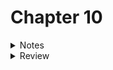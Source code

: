 # Chapter 10

<details>
<summary>Notes</summary>

# Notes

# Counting
## Couting like Human
- we have 10 fingers, we count and do match using base ten numbering system
- base ten: group everything  in tens

## Counting like a computer
- computer only has "two finger" 
- computer use base two,count in binary

## Conversions between binary and decimal
- binary -> decimal
```
1   0   0   1   0   1   0   1
= 1*128 + 0 * 64 + 0 * 32 + 1 * 16 + 0*8 +1*4 + 0*2 + 1*1 = 149

1100101
= 1*2^6 + 1*2^5 + 0*2^4 + 0*2^3 + 1*2^2 + 0*2^1 + 1*2^0
```

- decimal -> binary
```
17
    17/2 = 8 remaning 1 
    8/2  = 4 remaning 0 
    4/2  = 2 remaning 0 
    2/2  = 1 remaning 0 
    1/2  = 0 remaning 1 
    => 10001
   
261
    261/2 = 130 R=1
    130/2 = 65  R=0
    65/2  = 32  R=1
    32/2  = 16  R=0
    16/2  = 8   R=0
    8/2   = 4   R=0
    4/2   = 2   R=0
    2/2   = 1   R=0
    1/2   = 0   R=1
    => 100000101
    = 1*2^8 + 1*2^2 + 1*2^0 = 261
```
-  each digit in a binary number is called a `bit`, stands for binary digit
- computer diveup their memory into storage locaitons called bytes
- each storage location on an x86 processor (and most others) is 8 bits long.
- a byte can hold any number between 0 and 255 because the largest number can fit into 8 bits is 255:
```
11111111
= 2^7 + 2^6 + 2^5 ... + 2^0 = 255

00000000
= 0
```

- The way to convert faster: (The easy way to convert decimal numbers to binary)[https://www.youtube.com/watch?v=XdZqk8BXPwg]

## Truth, falsehood, and binary numbers
- AND: 
    - take 2 bits and return 1 bit.
    - return a 1 only if both bits are 1, and 0 otherwise
    - 1 AND 1 = 1, 1 AND 0 = 0, 0 AND 0 = 0
 
 ```
    10100010    AND
    10001000
    --------
    10000000
 ```
 
- OR: 
    - take 2 bits and return 1 bit. 
    - return 1 if either of the orignal bits is 1
    - 1 OR 1 = 1, 1 OR 0 = 1, 0 OR 0 = 0
     ```
     10100010    OR
     10001000
     --------
     10101010
     ```
     
- NOT 
    - takes one bit and return it's opposite
     ```
     10100010    NOT
     --------
     01011101
     ```
     
- XOR: 
    - like OR, except it reuturns 0 if both bits are 1
    - XOR a number with itself, result is 0 
    - 1 XOR 1 = 0, 1 XOR 0 = 1, 0 XOR 0 = 0
     ```
     10100010    XOR
     10001000
     --------
     00101010
        
        
     10100010    XOR
     10100010    
     --------
     00000000
     ```

- These operations are useful for two reasons:
    - the computer can do them extremely fast  
    - you can use them to compare many truth values at the same time
- AND, OR, NOT, XOR are called boolean operators
- two binary aren't boolean operators: shift, rotate
- shifts and roates each do what their name implies, and can do so to the right or the left
- left shift moves each digit of a binary number one space to the left, puts a
  zero in the ones spot and chops off the furthest digit to the left
- A left roate does the same thing, but takes the furthest digit to the left and puts it in the ones spot
 
```
<----
shift left          10010111 = 00101110

<----
rotate left         10010111 = 00101111
---->

```
- masking is the process eliminating everything you don't want
- when a number represent a set of options for a function or system call, the
  individual true/false elements are called flags
- use OR to combine flags together
- many functions and system calls use flags for options, as it allows a single
  word to hold up to 32 possible options if each option represented by a single
  bit

## The program status register
- program status regsiter: 
    - contain information about the state or the processor
    - holds a lot of information about what happens in a computation
    - has a flag called the carry flag
     
- when do compare(cmpl) instruction, the result is stored in this register
- the conditional jump instruction use these result to tell whether or not they should jump

## other numbering systems
### Floating-point numbers
- the way computer handles decimals is by storing them at a fixed precision(number of significant bits). 
- A computer stores decimal numbers in tow parts 
    - exponent: what magnitude the number is 
    - mantissa: contains the actual digits that will be used  
 
    12345.2 is stored as 1.23452 * 10^4
    the mantissa is 1.23451 and the exponent is 4

### Negative numbers
- `two's complement representation`:
    1. Perform a NOT operation on the number 
    2. Add one to the resulting number
    
```
negative of 00000001:

00000001 NOT
11111110 ADD 1
=> 11111111 

```
- when increase size of signed quantity of two's complement representation, you have to perform `sign extension`
- `sign extension`: 
    - pad the left-hand side of the quantity with whatever digit is in the sign digit 
    - extend a negative number by 4 digits, we should fill the new digits with 1
     
### Octal and hexadecimal numbers
#### Octal
- octal is a representation  that only uses the numbers 0 through 7
- octal number 10 is 8(1 group of 8), octal 121 is 81 (1*8^2 + 2 * 8 + 1)
- Permissions in LINUX are done using octal. This because Linux permissions are
  based on the ability to read, write and execute
- The first bit is read, second is write, third is execute permission
- 0(000) gives no permission, 6(110) gives read and write permission, 5(101) gives read and exeecute permissions
- each digit represent 3 bits (8)

#### Hexadecimal 
- use the numbers 1-15 for each digit. However, since 1--15 don't have their
  own numbers, hex use the letters a through f to represent them.
- each digit represent 4 bits (16)
- f means what all bits are set

### Converting numbers for display
- add '0' to number to convert this number to ascii code: '0' + 9 = '9'


</details>

<details>
<summary>Review</summary>

# Review
## Know the concepts
### 1. Convert decimal number 5294 to binary

    5294 / 2 = 2647 R=0
    2647 / 2 = 1323 R=1
    1323 / 2 = 661  R=1
    661  / 2 = 330  R=1
    330  / 2 = 165  R=0
    165  / 2 = 82   R=1
    82   / 2 = 41   R=0
    41   / 2 = 20   R=1
    20   / 2 = 10   R=0
    10   / 2 = 5    R=0
    5    / 2 = 2    R=1
    2    / 2 = 1    R=0
    1    / 2 = 0    R=1

    => 0001 0100 1010 1110

### 2. What number does 0x0234aeff represent? Specify in binary, octal, and decimal.
- this number is hexadecimal numbers(base 16)
``` 
    0x 0234aeff

    decimal: base 10
        = 0*16^7 ++ 2*16^6 + 3*16^5 + 4*16^4 + a*16^3 + e*16^2 + f*16^1 + f*16^0 
        = 0*16^7 + 2*16^6 + 3*16^5 + 4*16^4 + 10*16^3 + 14*16^2 + 15*16^1 + 15*16^0 
        = 37007103 
        
    binary: base 2
        =    0    2    3    4    a      e    f     f  
        =    0    2    3    4    10    14    15    15 
        = 0000 0010 0011 0100  1010  1110  1111  1111 
        
    octal: base 8
        = 0000 0010 0011 0100  1010  1110  1111  1111 
        = 00000010001101001010111011111111 
        = 00 000 010 001 101 001 010 111 011 111 111 
        =  0   0   2   1   5   1   2   7   3   7   7
``` 

### 3. Add the binary numbers 10111001 and 101011
```
      10111001
    + 00101011
      --------
      11100100
```

### 4. Multiply the binary numbers 1100 1010110
```
    1010110
    x  1100
    -------
    0000000
   0000000
  1010110
 1010110
------------ 
10000001000
```

### 5. convert the result of the previous two problems into decimal
```
    11100100
    = 2^7 + 2^6 + 2^5 + 2^2 
    = 228

    10000000100
    = 2^10 + 2^3
    = 1032
```
### 6. Descride how AND, OR, NOT and XOR work.
- AND returns true only if both inputs are true:
```
    & 0 1
    ------
    0 0 0
    1 0 1
```
- OR returns true if either or both inputs are true:
```
    | 0 1
    -----
    0 0 0
    1 0 1
```
- NOT returns true if the input is false or false if the input is
  true:
```
    ~ 0 1
    -----
      1 0
```
- XOR returns true if either one input or the other is true, but not
  both:
```
    ^ 0 1
    -----
    0 0 1
    1 1 0
```

### 7. What is masking for?
- masking is for eliminating everything we don't want
- it is accomplished by doing an and with a number that has the bits we are interested set to 1.
- e.g: to determine if the second bit is set in the number 1010:
```
    1010 >> 1 = 0101
 
    0101
  & 0001
    ----
    0001
```

the result here can be compared to 1 to determine if the second bit was set to
1 or 0  

### 8. What number would you use for the flags for the open system call if you wanted to open file for writing, and create the file if it doesn't exist?
- the flags to use are O_WRONLY | O_CREAT
```
    0000 0001
  | 0100 0000
  ------------
    0100 0001
  = 65 = 0101 = 0x41
```

### 9. How would you represent -55 in a thirty-two bit register?
```
    55: 
    convert with the faster way:
    1  3 6 13 27 55
    1  1 0  1  1  1
    
    in thirty-two bit:
    55 = 0000 0000 0000 0000 0000 0000 0011 0111
    
    -55:
    ~ 0000 0000 0000 0000 0000 0000 0011 0111
    ------------------------------------------
      1111 1111 1111 1111 1111 1111 1100 1000 
    + 0000 0000 0000 0000 0000 0000 0000 0001 
    ------------------------------------------
      1111 1111 1111 1111 1111 1111 1100 1001
```

### 10. Sign-extend the previous quantity into a 64-bit register 
	1111 1111 1111 1111 1111 1111 1111 1111 1111 1111 1111 1111 1111 1111 1100 1001
    
### 11. Describe the difference between little-endian and big-endian storage of words in memory
    - Big-endian is the intuitive approach: it stores words in memory with
	  the most significant byte  on the left and the least significant
	  byte on the right, just like we are used to seeing. For example, the
	  4-byte word 0x0234aeff (assuming 8-bit bytes) would be stored as
	  follows (remember 2 hex numbers make an 8-bit byte):
		address/index:	 0  1  2  3
		value:		     02 34 ae ff
	- Little-endian is very unintuitive, but it is more convenient from a
	  hardware perspective, and it has different performance
	  characteristics. It simple reverses the order of the bytes, so that
	  the 4-byte word above would be stored in memory as:
		address/index:	 0  1  2  3
		value:		     ff ae 34 02
	  Note that it's note the individual _bits_ that are stored in reverse
	  order, it's the _bytes_!
     
## Use the concepts
### 1. Modify the integer2string code to return results in octal:
   you only need to change base number to 8: integer-to-string-octal.s
### 2. Modify the integer2string code so that the conversion base is a parameter rather than hardcoded: 
    integer-to-string-parameter.s
## Going further

</details>
